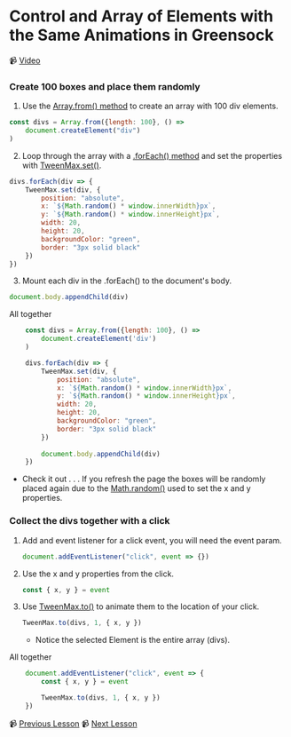 # Control and Array of Elements with the Same Animations in Greensock

📹 [Video](https://egghead.io/lessons/greensock-control-an-array-of-elements-with-the-same-animation-in-greensock)

### Create 100 boxes and place them randomly
1. Use the [Array.from() method](https://developer.mozilla.org/en-US/docs/Web/JavaScript/Reference/Global_Objects/Array/from) to create an array with 100 div elements.
```js
const divs = Array.from({length: 100}, () => 
    document.createElement("div")
)
```
2. Loop through the array with a [.forEach() method](https://developer.mozilla.org/en-US/docs/Web/JavaScript/Reference/Global_Objects/Array/forEach) and set the properties with [TweenMax.set()](https://greensock.com/docs/v2/TweenMax/static.set()).
```js
divs.forEach(div => {
    TweenMax.set(div, {
        position: "absolute",
        x: `${Math.random() * window.innerWidth}px`,
        y: `${Math.random() * window.innerHeight}px`,
        width: 20,
        height: 20,
        backgroundColor: "green",
        border: "3px solid black"
    })
})
```
3. Mount each div in the .forEach() to the document's body.
```js
document.body.appendChild(div)
```

All together
```js
    const divs = Array.from({length: 100}, () => 
        document.createElement('div')
    )

    divs.forEach(div => {
        TweenMax.set(div, {
            position: "absolute",
            x: `${Math.random() * window.innerWidth}px`,
            y: `${Math.random() * window.innerHeight}px`,
            width: 20,
            height: 20,
            backgroundColor: "green",
            border: "3px solid black"
        })
        
        document.body.appendChild(div)
    })
```

- Check it out . . . If you refresh the page the boxes will be randomly placed again due to the [Math.random()](https://developer.mozilla.org/en-US/docs/Web/JavaScript/Reference/Global_Objects/Math/random) used to set the x and y properties.

### Collect the divs together with a click
1. Add and event listener for a click event, you will need the event param.
    ```js
    document.addEventListener("click", event => {})
    ```
2. Use the x and y properties from the click.
    ```js
    const { x, y } = event
    ```
3. Use [TweenMax.to()](https://greensock.com/docs/v2/TweenMax/static.to()) to animate them to the location of your click.
    ```js
    TweenMax.to(divs, 1, { x, y })
    ```
    - Notice the selected Element is the entire array (divs).

All together
```js
    document.addEventListener("click", event => {
        const { x, y } = event

        TweenMax.to(divs, 1, { x, y })
    })
```

📹 [Previous Lesson](https://egghead.io/lessons/greensock-animate-from-a-variable-point-with-from-and-fromto-in-greensock)
📹 [Next Lesson](https://egghead.io/lessons/greensock-stop-animations-with-killtweensof-and-killall-in-greensock)